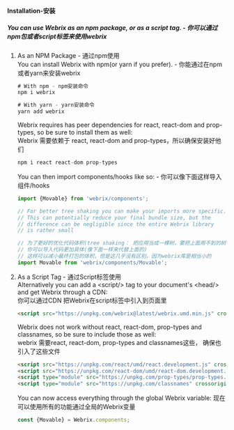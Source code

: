 ####  Installation-安装

##### You can use Webrix as an npm package, or as a script tag. - 你可以通过npm包或者script标签来使用webrix
   
1. As an NPM Package - 通过npm使用   
    You can install Webrix with npm(or yarn if you prefer). - 你能通过在npm或者yarn来安装webrix   
    ```javascript
    # With npm - npm安装命令
    npm i webrix

    # With yarn - yarn安装命令
    yarn add webrix
    ```   
    Webrix requires has peer dependencies for react, react-dom and prop-types, so be sure to install them as well:   
    Webrix 需要依赖于 react, react-dom and prop-types，所以确保安装好他们   
    ```javascript
    npm i react react-dom prop-types
    ```

    You can then import components/hooks like so: - 你可以像下面这样导入组件/hooks
    ```javascript
    import {Movable} from 'webrix/components';

    // For better tree shaking you can make your imports more specific.
    // This can potentially reduce your final bundle size, but the
    // difference can be negligible since the entire Webrix library
    // is rather small

    // 为了更好的优化代码体积(tree shaking： 把应用当成一棵树，要把上面用不到的树叶摇下来)
    // 你可以导入代码更加具体(像下面一样来代替上面的)
    // 这样可以减小最终打包的体积，但是这几乎没有区别。因为webrix库是相当小的
    import Movable from 'webrix/components/Movable';
    ```   

2. As a Script Tag - 通过Script标签使用    
    Alternatively you can add a &lt;script/&gt; tag to your document's &lt;head/&gt; and get Webrix through a CDN:  
    你可以通过CDN 把Webrix在script标签中引入到页面里 
    ```html
    <script src="https://unpkg.com/webrix@latest/webrix.umd.min.js" crossorigin></script>
    ```

    Webrix does not work without react, react-dom, prop-types and classnames, so be sure to include those as well:   
    webrix 需要react, react-dom, prop-types and classnames这些， 确保也引入了这些文件

    ```html
    <script src="https://unpkg.com/react/umd/react.development.js" crossorigin></script>
    <script src="https://unpkg.com/react-dom/umd/react-dom.development.js" crossorigin></script>
    <script type="module" src="https://unpkg.com/prop-types/prop-types.min.js" crossorigin></script>
    <script type="module" src="https://unpkg.com/classnames" crossorigin></script>
    ```
    You can now access everything through the global Webrix variable:
    现在可以使用所有的功能通过全局的Webrix变量

    ```javascript
    const {Movable} = Webrix.components;
    ```
